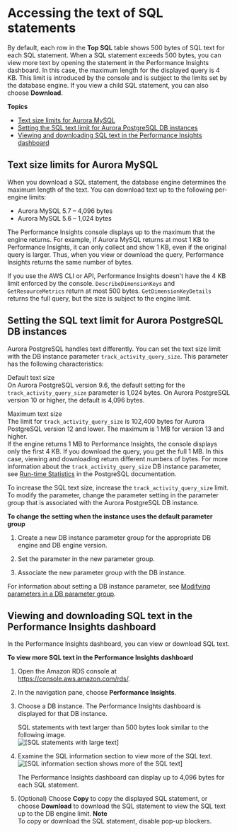 # Accessing the text of SQL statements<a name="USER_PerfInsights.UsingDashboard.SQLTextSize"></a>

By default, each row in the **Top SQL** table shows 500 bytes of SQL text for each SQL statement\. When a SQL statement exceeds 500 bytes, you can view more text by opening the statement in the Performance Insights dashboard\. In this case, the maximum length for the displayed query is 4 KB\. This limit is introduced by the console and is subject to the limits set by the database engine\. If you view a child SQL statement, you can also choose **Download**\.

**Topics**
+ [Text size limits for Aurora MySQL](#sql-text-engine-limits)
+ [Setting the SQL text limit for Aurora PostgreSQL DB instances](#USER_PerfInsights.UsingDashboard.SQLTextLimit)
+ [Viewing and downloading SQL text in the Performance Insights dashboard](#view-download-text)

## Text size limits for Aurora MySQL<a name="sql-text-engine-limits"></a>

When you download a SQL statement, the database engine determines the maximum length of the text\. You can download text up to the following per\-engine limits:
+ Aurora MySQL 5\.7 – 4,096 bytes
+ Aurora MySQL 5\.6 – 1,024 bytes

The Performance Insights console displays up to the maximum that the engine returns\. For example, if Aurora MySQL returns at most 1 KB to Performance Insights, it can only collect and show 1 KB, even if the original query is larger\. Thus, when you view or download the query, Performance Insights returns the same number of bytes\.

If you use the AWS CLI or API, Performance Insights doesn't have the 4 KB limit enforced by the console\. `DescribeDimensionKeys` and `GetResourceMetrics` return at most 500 bytes\. `GetDimensionKeyDetails` returns the full query, but the size is subject to the engine limit\. 

## Setting the SQL text limit for Aurora PostgreSQL DB instances<a name="USER_PerfInsights.UsingDashboard.SQLTextLimit"></a>

Aurora PostgreSQL handles text differently\. You can set the text size limit with the DB instance parameter `track_activity_query_size`\. This parameter has the following characteristics:

Default text size  
On Aurora PostgreSQL version 9\.6, the default setting for the `track_activity_query_size` parameter is 1,024 bytes\. On Aurora PostgreSQL version 10 or higher, the default is 4,096 bytes\.

Maximum text size  
The limit for `track_activity_query_size` is 102,400 bytes for Aurora PostgreSQL version 12 and lower\. The maximum is 1 MB for version 13 and higher\.   
If the engine returns 1 MB to Performance Insights, the console displays only the first 4 KB\. If you download the query, you get the full 1 MB\. In this case, viewing and downloading return different numbers of bytes\. For more information about the `track_activity_query_size` DB instance parameter, see [Run\-time Statistics](https://www.postgresql.org/docs/current/runtime-config-statistics.html) in the PostgreSQL documentation\.

To increase the SQL text size, increase the `track_activity_query_size` limit\. To modify the parameter, change the parameter setting in the parameter group that is associated with the Aurora PostgreSQL DB instance\.

**To change the setting when the instance uses the default parameter group**

1. Create a new DB instance parameter group for the appropriate DB engine and DB engine version\.

1. Set the parameter in the new parameter group\.

1. Associate the new parameter group with the DB instance\.

For information about setting a DB instance parameter, see [Modifying parameters in a DB parameter group](USER_WorkingWithParamGroups.md#USER_WorkingWithParamGroups.Modifying)\.

## Viewing and downloading SQL text in the Performance Insights dashboard<a name="view-download-text"></a>

In the Performance Insights dashboard, you can view or download SQL text\.

**To view more SQL text in the Performance Insights dashboard**

1. Open the Amazon RDS console at [https://console\.aws\.amazon\.com/rds/](https://console.aws.amazon.com/rds/)\.

1. In the navigation pane, choose **Performance Insights**\.

1. Choose a DB instance\. The Performance Insights dashboard is displayed for that DB instance\.

   SQL statements with text larger than 500 bytes look similar to the following image\.  
![\[SQL statements with large text\]](http://docs.aws.amazon.com/AmazonRDS/latest/AuroraUserGuide/./images/perf-insights-large-text-1.png)

1. Examine the SQL information section to view more of the SQL text\.  
![\[SQL information section shows more of the SQL text\]](http://docs.aws.amazon.com/AmazonRDS/latest/AuroraUserGuide/./images/perf-insights-large-text-2.png)

   The Performance Insights dashboard can display up to 4,096 bytes for each SQL statement\.

1. \(Optional\) Choose **Copy** to copy the displayed SQL statement, or choose **Download** to download the SQL statement to view the SQL text up to the DB engine limit\.
**Note**  
To copy or download the SQL statement, disable pop\-up blockers\. 